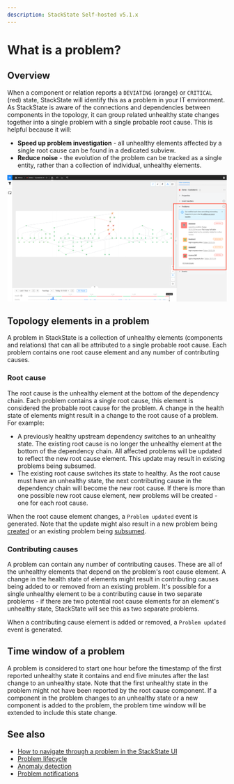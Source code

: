 ```yaml
---
description: StackState Self-hosted v5.1.x 
---
```


# What is a problem?

## Overview

When a component or relation reports a `DEVIATING` \(orange\) or `CRITICAL` \(red\) state, StackState will identify this as a problem in your IT environment. As StackState is aware of the connections and dependencies between components in the topology, it can group related unhealthy state changes together into a single problem with a single probable root cause. This is helpful because it will:

* **Speed up problem investigation** - all unhealthy elements affected by a single root cause can be found in a dedicated subview.
* **Reduce noise** - the evolution of the problem can be tracked as a single entity, rather than a collection of individual, unhealthy elements.

![Problems in View summary](/.gitbook/assets/v51_problem_summary.png)

## Topology elements in a problem

A problem in StackState is a collection of unhealthy elements (components and relations) that can all be attributed to a single probable root cause. Each problem contains one root cause element and any number of contributing causes.

### Root cause

The root cause is the unhealthy element at the bottom of the dependency chain. Each problem contains a single root cause, this element is considered the probable root cause for the problem. A change in the health state of elements might result in a change to the root cause of a problem. For example:

- A previously healthy upstream dependency switches to an unhealthy state. The existing root cause is no longer the unhealthy element at the bottom of the dependency chain. All affected problems will be updated to reflect the new root cause element. This update may result in existing problems being subsumed.
- The existing root cause switches its state to healthy. As the root cause must have an unhealthy state, the next contributing cause in the dependency chain will become the new root cause. If there is more than one possible new root cause element, new problems will be created - one for each root cause.

When the root cause element changes, a `Problem updated` event is generated. Note that the update might also result in a new problem being [created](#problem-created) or an existing problem being [subsumed](#problem-subsumed).

### Contributing causes

A problem can contain any number of contributing causes. These are all of the unhealthy elements that depend on the problem's root cause element. A change in the health state of elements might result in contributing causes being added to or removed from an existing problem. It's possible for a single unhealthy element to be a contributing cause in two separate problems - if there are two potential root cause elements for an element's unhealthy state, StackState will see this as two separate problems. 

When a contributing cause element is added or removed, a `Problem updated` event is generated.

## Time window of a problem

A problem is considered to start one hour before the timestamp of the first reported unhealthy state it contains and end five minutes after the last change to an unhealthy state. Note that the first unhealthy state in the problem might not have been reported by the root cause component. If a component in the problem changes to an unhealthy state or a new component is added to the problem, the problem time window will be extended to include this state change.

## See also

* [How to navigate through a problem in the StackState UI](problem_investigation.md)
* [Problem lifecycle](problem-lifecycle.md)
* [Anomaly detection](../concepts/anomaly-detection.md)
* [Problem notifications](problem_notifications.md)
